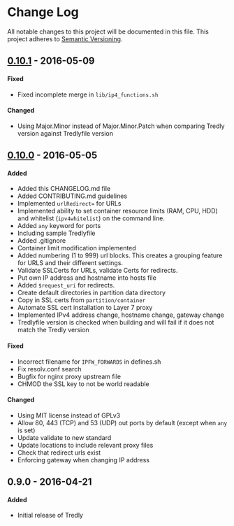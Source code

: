 # Change Log
All notable changes to this project will be documented in this file.
This project adheres to [Semantic Versioning](http://semver.org/).

## [0.10.1] - 2016-05-09
#### Fixed
- Fixed incomplete merge in `lib/ip4_functions.sh`

#### Changed
- Using Major.Minor instead of Major.Minor.Patch when comparing Tredly version against Tredlyfile version

## [0.10.0] - 2016-05-05
#### Added
- Added this CHANGELOG.md file
- Added CONTRIBUTING.md guidelines
- Implemented `urlRedirect=` for URLs
- Implemented ability to set container resource limits (RAM, CPU, HDD) and whitelist (`ipv4whitelist`) on the command line.
- Added `any` keyword for ports
- Including sample Tredlyfile
- Added .gitignore
- Container limit modification implemented
- Added numbering (1 to 999) url blocks. This creates a grouping feature for URLS and their different settings.
- Validate SSLCerts for URLs, validate Certs for redirects.
- Put own IP address and hostname into hosts file
- Added `$request_uri` for redirects.
- Create default directories in partition data directory
- Copy in SSL certs from `partition/container`
- Automate SSL cert installation to Layer 7 proxy
- Implemented IPv4 address change, hostname change, gateway change
- Tredlyfile version is checked when building and will fail if it does not match the Tredly version

#### Fixed
- Incorrect filename for `IPFW_FORWARDS` in defines.sh
- Fix resolv.conf search
- Bugfix for nginx proxy upstream file
- CHMOD the SSL key to not be world readable

#### Changed
- Using MIT license instead of GPLv3
- Allow 80, 443 (TCP) and 53 (UDP) out ports by default (except when `any` is set)
- Update validate to new standard
- Update locations to include relevant proxy files
- Check that redirect urls exist
- Enforcing gateway when changing IP address

## 0.9.0 - 2016-04-21
#### Added
- Initial release of Tredly

[0.10.1]: https://github.com/tredly/tredly-build/compare/v0.10.0...v0.10.1
[0.10.0]: https://github.com/tredly/tredly-build/compare/v0.9.0...v0.10.0
